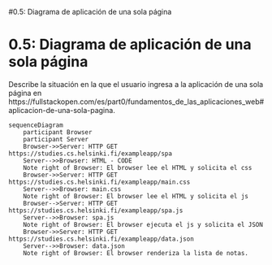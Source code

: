 #0.5:  Diagrama de aplicación de una sola página
<H1>0.5: Diagrama de aplicación de una sola página</H1>
<P>Describe la situación en la que el usuario ingresa a la aplicación de una sola página en https://fullstackopen.com/es/part0/fundamentos_de_las_aplicaciones_web#aplicacion-de-una-sola-pagina. </p>

```mermaid
sequenceDiagram
    participant Browser
    participant Server
    Browser->>Server: HTTP GET https://studies.cs.helsinki.fi/exampleapp/spa
    Server-->>Browser: HTML - CODE
    Note right of Browser: El browser lee el HTML y solicita el css
    Browser->>Server: HTTP GET https://studies.cs.helsinki.fi/exampleapp/main.css
    Server-->>Browser: main.css
    Note right of Browser: El browser lee el HTML y solicita el js
    Browser-->Server: HTTP GET https://studies.cs.helsinki.fi/exampleapp/spa.js
    Server-->>Browser: spa.js
    Note right of Browser: El browser ejecuta el js y solicita el JSON
    Browser->>Server: HTTP GET https://studies.cs.helsinki.fi/exampleapp/data.json
    Server-->>Browser: data.json
    Note right of Browser: El browser renderiza la lista de notas. 
    
```